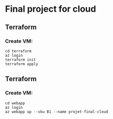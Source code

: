 # Final project for cloud

## Terraform

### Create VM:
```shell
cd terraform
az login
terraform init
terraform apply
```

## Terraform

### Create VM:
```shell
cd webapp
az login
az webapp up --sku B1 --name projet-final-cloud
```
